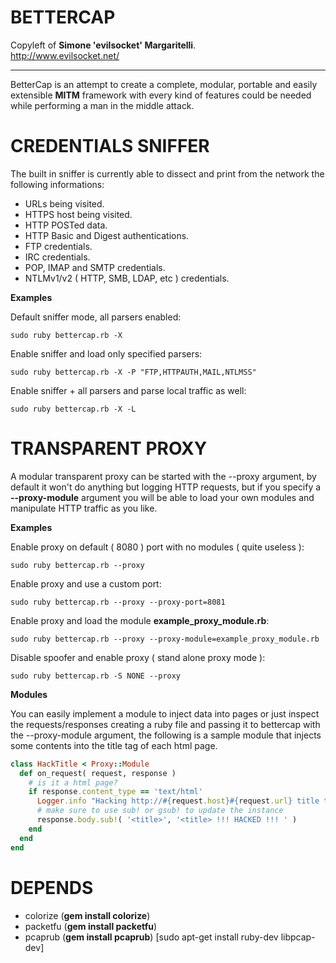 BETTERCAP
==

Copyleft of **Simone 'evilsocket' Margaritelli**.  
http://www.evilsocket.net/

---

BetterCap is an attempt to create a complete, modular, portable and easily extensible **MITM** framework with every kind of features could be needed while performing a man in the middle attack.  

CREDENTIALS SNIFFER
===

The built in sniffer is currently able to dissect and print from the network the following informations:

- URLs being visited.
- HTTPS host being visited.
- HTTP POSTed data.
- HTTP Basic and Digest authentications.
- FTP credentials.
- IRC credentials.
- POP, IMAP and SMTP credentials.
- NTLMv1/v2 ( HTTP, SMB, LDAP, etc ) credentials.

**Examples**

Default sniffer mode, all parsers enabled:
    
    sudo ruby bettercap.rb -X
    
Enable sniffer and load only specified parsers:
    
    sudo ruby bettercap.rb -X -P "FTP,HTTPAUTH,MAIL,NTLMSS"

Enable sniffer + all parsers and parse local traffic as well:
    
    sudo ruby bettercap.rb -X -L
    
TRANSPARENT PROXY
===

A modular transparent proxy can be started with the --proxy argument, by default it won't do anything 
but logging HTTP requests, but if you specify a **--proxy-module** argument you will be able to load
your own modules and manipulate HTTP traffic as you like.  

**Examples**

Enable proxy on default ( 8080 ) port with no modules ( quite useless ): 
    
    sudo ruby bettercap.rb --proxy

Enable proxy and use a custom port:
    
    sudo ruby bettercap.rb --proxy --proxy-port=8081
    
Enable proxy and load the module **example_proxy_module.rb**:
    
    sudo ruby bettercap.rb --proxy --proxy-module=example_proxy_module.rb

Disable spoofer and enable proxy ( stand alone proxy mode ):

    sudo ruby bettercap.rb -S NONE --proxy

**Modules**

You can easily implement a module to inject data into pages or just inspect the
requests/responses creating a ruby file and passing it to bettercap with the --proxy-module argument, 
the following is a sample module that injects some contents into the title tag of each html page.

```ruby
class HackTitle < Proxy::Module
  def on_request( request, response )
    # is it a html page?
    if response.content_type == 'text/html'
      Logger.info "Hacking http://#{request.host}#{request.url} title tag"
      # make sure to use sub! or gsub! to update the instance
      response.body.sub!( '<title>', '<title> !!! HACKED !!! ' )
    end
  end
end
```

DEPENDS
===
- colorize (**gem install colorize**)
- packetfu (**gem install packetfu**)
- pcaprub  (**gem install pcaprub**) [sudo apt-get install ruby-dev libpcap-dev]

